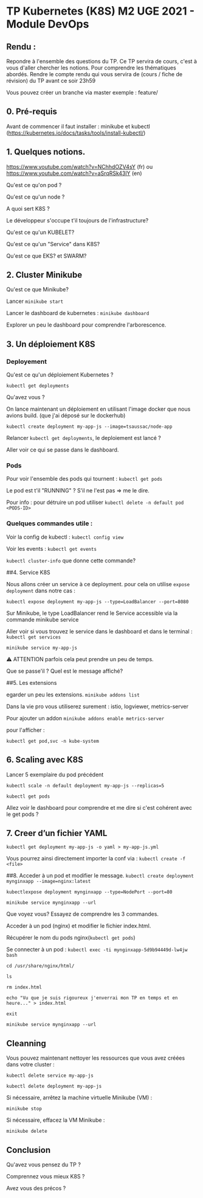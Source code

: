 # TP Kubernetes (K8S) M2 UGE  2021 - Module DevOps

## Rendu :

Repondre à l'ensemble des questions du TP. Ce TP servira de cours, c'est à vous d'aller chercher les notions. Pour comprendre les thématiques abordés.
Rendre le compte rendu qui vous servira de (cours / fiche de révision) du TP avant ce soir 23h59

Vous pouvez créer un branche via master exemple : feature/ <Nom-Prenom>


## 0.  Pré-requis 

Avant de commencer il faut installer : minikube et kubectl (https://kubernetes.io/docs/tasks/tools/install-kubectl/)

## 1.  Quelques notions.
https://www.youtube.com/watch?v=NChhdOZV4sY (fr) ou https://www.youtube.com/watch?v=aSrqRSk43lY (en)

Qu'est ce qu'on pod ? 

Qu'est ce qu'un node ? 

A quoi sert K8S ?

Le développeur s'occupe t'il toujours de l'infrastructure?

Qu'est ce qu'un KUBELET?

Qu'est ce qu'un "Service" dans K8S?

Qu'est ce que EKS? et SWARM?


## 2. Cluster Minikube

Qu'est ce que Minikube?

Lancer `minikube start`

Lancer le dashboard de kubernetes : `minikube dashboard`

Explorer un peu le dashboard pour comprendre l'arborescence.


## 3. Un déploiement K8S
### Deployement

Qu'est ce qu'un déploiement Kubernetes ? 

`kubectl get deployments` 

Qu'avez vous ?

On lance maintenant un déploiement en utilisant l'image docker que nous avions build. (que j'ai déposé sur le dockerhub)

`kubectl create deployment my-app-js --image=tsaussac/node-app`

Relancer  `kubectl get deployments`, le deploiement est lancé ?
 
Aller voir ce qui se passe dans le dashboard.

### Pods
Pour voir l'ensemble des pods qui tournent : `kubectl get pods`

Le pod est t'il "RUNNING" ? S'il ne l'est pas => me le dire.

Pour info : pour détruire un pod utiliser `kubectl delete -n default pod <PODS-ID>`

### Quelques commandes utile :

Voir la config de kubectl : `kubectl config view` 

Voir les events : `kubectl get events `

`kubectl cluster-info` que donne cette commande?

##4. Service K8S

Nous allons créer un service à ce deployment. pour cela on utilise `expose deployment` dans notre cas :

`kubectl expose deployment my-app-js --type=LoadBalancer --port=8080`

Sur Minikube, le type LoadBalancer rend le Service accessible via la commande minikube service

Aller voir si vous trouvez le service dans le dashboard et dans le terminal : `kubectl get services`

`minikube service my-app-js`

⚠️ ATTENTION parfois cela peut prendre un peu de temps.

Que se passe'il ? Quel est le message affiché?


##5. Les extensions

egarder un peu les extensions.
`minikube addons list`

Dans la vie pro vous utiliserez surement : istio, logviewer, metrics-server

Pour ajouter un addon `minikube addons enable metrics-server`

pour l'afficher :

`kubectl get pod,svc -n kube-system`

## 6. Scaling avec K8S

Lancer 5 exemplaire du pod précédent 

`kubectl scale -n default deployment my-app-js --replicas=5`

`kubectl get pods`

Allez voir le dashboard pour comprendre et me dire si c'est cohérent avec le get pods ?

## 7. Creer d’un fichier YAML 

`kubectl get deployment my-app-js -o yaml > my-app-js.yml`

Vous pourrez ainsi directement importer la conf via :  `kubectl create -f <file>`

##8. Acceder à un pod  et modifier le message.
`kubectl create deployment mynginxapp --image=nginx:latest`

`kubectlexpose deployment mynginxapp --type=NodePort --port=80`

`minikube service mynginxapp --url`

Que voyez vous? Essayez de comprendre les 3 commandes.

Acceder à un pod (nginx) et modifier le fichier index.html.

Récupérer le nom du pods nginx(`kubectl get pods`)

Se connecter à un pod : `kubectl exec -ti mynginxapp-5d9b94449d-lw4jw bash`

`cd /usr/share/nginx/html/`

`ls`

`rm index.html`

`echo "Vu que je suis rigoureux j'enverrai mon TP en temps et en heure..." > index.html`

`exit`

`minikube service mynginxapp --url`

## Cleanning 
Vous pouvez maintenant nettoyer les ressources que vous avez créées dans votre cluster :

`kubectl delete service my-app-js`

`kubectl delete deployment my-app-js`

Si nécessaire, arrêtez la machine virtuelle Minikube (VM) :

`minikube stop`

Si nécessaire, effacez la VM Minikube :

`minikube delete`


## Conclusion

Qu'avez vous pensez du TP ?

Comprennez vous mieux K8S ?

Avez vous des précos ?



 
